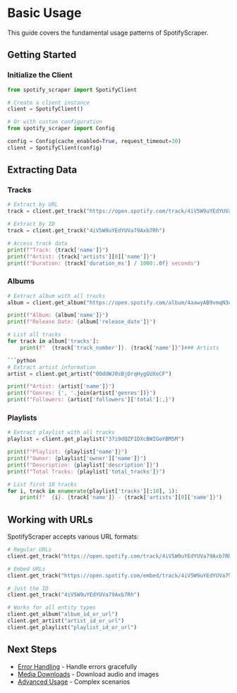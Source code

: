# Basic Usage

This guide covers the fundamental usage patterns of SpotifyScraper.

## Getting Started

### Initialize the Client

```python
from spotify_scraper import SpotifyClient

# Create a client instance
client = SpotifyClient()

# Or with custom configuration
from spotify_scraper import Config

config = Config(cache_enabled=True, request_timeout=30)
client = SpotifyClient(config)
```

## Extracting Data

### Tracks

```python
# Extract by URL
track = client.get_track("https://open.spotify.com/track/4iV5W9uYEdYUVa79Axb7Rh")

# Extract by ID
track = client.get_track("4iV5W9uYEdYUVa79Axb7Rh")

# Access track data
print(f"Track: {track['name']}")
print(f"Artist: {track['artists'][0]['name']}")
print(f"Duration: {track['duration_ms'] / 1000:.0f} seconds")
```

### Albums

```python
# Extract album with all tracks
album = client.get_album("https://open.spotify.com/album/4aawyAB9vmqN3uQ7FjRGTy")

print(f"Album: {album['name']}")
print(f"Release Date: {album['release_date']}")

# List all tracks
for track in album['tracks']:
    print(f"  {track['track_number']}. {track['name']}")### Artists

```python
# Extract artist information
artist = client.get_artist("0OdUWJ0sBjDrqHygGUXeCF")

print(f"Artist: {artist['name']}")
print(f"Genres: {', '.join(artist['genres'])}")
print(f"Followers: {artist['followers']['total']:,}")
```

### Playlists

```python
# Extract playlist with all tracks
playlist = client.get_playlist("37i9dQZF1DXcBWIGoYBM5M")

print(f"Playlist: {playlist['name']}")
print(f"Owner: {playlist['owner']['name']}")
print(f"Description: {playlist['description']}")
print(f"Total Tracks: {playlist['total_tracks']}")

# List first 10 tracks
for i, track in enumerate(playlist['tracks'][:10], 1):
    print(f"  {i}. {track['name']} - {track['artists'][0]['name']}")
```

## Working with URLs

SpotifyScraper accepts various URL formats:

```python
# Regular URLs
client.get_track("https://open.spotify.com/track/4iV5W9uYEdYUVa79Axb7Rh")

# Embed URLs
client.get_track("https://open.spotify.com/embed/track/4iV5W9uYEdYUVa79Axb7Rh")

# Just the ID
client.get_track("4iV5W9uYEdYUVa79Axb7Rh")

# Works for all entity types
client.get_album("album_id_or_url")
client.get_artist("artist_id_or_url")
client.get_playlist("playlist_id_or_url")
```

## Next Steps

- [Error Handling](error-handling.md) - Handle errors gracefully
- [Media Downloads](media-downloads.md) - Download audio and images
- [Advanced Usage](../examples/advanced.md) - Complex scenarios